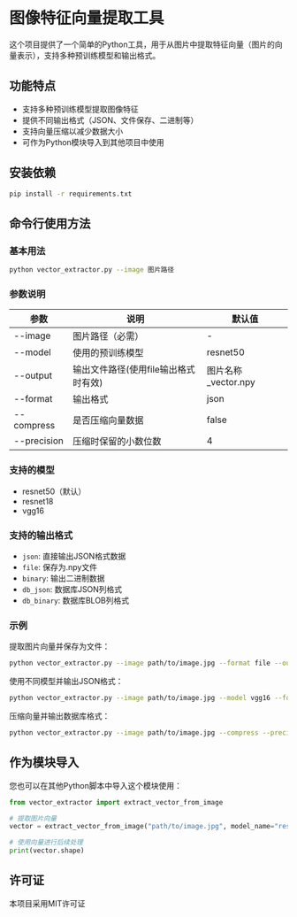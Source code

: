 # 图像特征向量提取工具

这个项目提供了一个简单的Python工具，用于从图片中提取特征向量（图片的向量表示），支持多种预训练模型和输出格式。

## 功能特点

- 支持多种预训练模型提取图像特征
- 提供不同输出格式（JSON、文件保存、二进制等）
- 支持向量压缩以减少数据大小
- 可作为Python模块导入到其他项目中使用

## 安装依赖

```bash
pip install -r requirements.txt
```

## 命令行使用方法

### 基本用法

```bash
python vector_extractor.py --image 图片路径
```

### 参数说明

| 参数 | 说明 | 默认值 |
|------|------|--------|
| --image | 图片路径（必需） | - |
| --model | 使用的预训练模型 | resnet50 |
| --output | 输出文件路径(使用file输出格式时有效) | 图片名称_vector.npy |
| --format | 输出格式 | json |
| --compress | 是否压缩向量数据 | false |
| --precision | 压缩时保留的小数位数 | 4 |

### 支持的模型

- resnet50（默认）
- resnet18
- vgg16

### 支持的输出格式

- `json`: 直接输出JSON格式数据
- `file`: 保存为.npy文件
- `binary`: 输出二进制数据
- `db_json`: 数据库JSON列格式
- `db_binary`: 数据库BLOB列格式

### 示例

提取图片向量并保存为文件：
```bash
python vector_extractor.py --image path/to/image.jpg --format file --output my_vector.npy
```

使用不同模型并输出JSON格式：
```bash
python vector_extractor.py --image path/to/image.jpg --model vgg16 --format json
```

压缩向量并输出数据库格式：
```bash
python vector_extractor.py --image path/to/image.jpg --compress --precision 3 --format db_json
```

## 作为模块导入

您也可以在其他Python脚本中导入这个模块使用：

```python
from vector_extractor import extract_vector_from_image

# 提取图片向量
vector = extract_vector_from_image("path/to/image.jpg", model_name="resnet50", compress=True)

# 使用向量进行后续处理
print(vector.shape)
```

## 许可证

本项目采用MIT许可证 